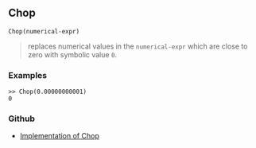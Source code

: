 ## Chop

```
Chop(numerical-expr)
```

> replaces numerical values in the `numerical-expr` which are close to zero with symbolic value `0`.

### Examples

```
>> Chop(0.00000000001)
0
```

### Github

* [Implementation of Chop](https://github.com/axkr/symja_android_library/blob/master/symja_android_library/matheclipse-core/src/main/java/org/matheclipse/core/builtin/Arithmetic.java#L684) 
